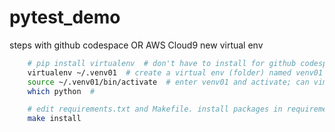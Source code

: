 # pytest_demo

steps with github codespace OR AWS Cloud9
new virtual env
```bash
    # pip install virtualenv  # don't have to install for github codespace
    virtualenv ~/.venv01  # create a virtual env (folder) named venv01
    source ~/.venv01/bin/activate  # enter venv01 and activate; can vim add this command in ~/.venv01/bin/activate 
    which python  # 

    # edit requirements.txt and Makefile. install packages in requirements, see in the Makefile
    make install
```
